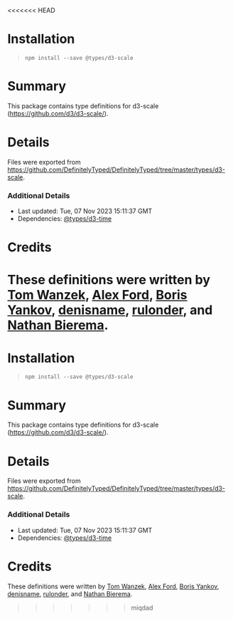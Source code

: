 <<<<<<< HEAD
# Installation
> `npm install --save @types/d3-scale`

# Summary
This package contains type definitions for d3-scale (https://github.com/d3/d3-scale/).

# Details
Files were exported from https://github.com/DefinitelyTyped/DefinitelyTyped/tree/master/types/d3-scale.

### Additional Details
 * Last updated: Tue, 07 Nov 2023 15:11:37 GMT
 * Dependencies: [@types/d3-time](https://npmjs.com/package/@types/d3-time)

# Credits
These definitions were written by [Tom Wanzek](https://github.com/tomwanzek), [Alex Ford](https://github.com/gustavderdrache), [Boris Yankov](https://github.com/borisyankov), [denisname](https://github.com/denisname), [rulonder](https://github.com/rulonder), and [Nathan Bierema](https://github.com/Methuselah96).
=======
# Installation
> `npm install --save @types/d3-scale`

# Summary
This package contains type definitions for d3-scale (https://github.com/d3/d3-scale/).

# Details
Files were exported from https://github.com/DefinitelyTyped/DefinitelyTyped/tree/master/types/d3-scale.

### Additional Details
 * Last updated: Tue, 07 Nov 2023 15:11:37 GMT
 * Dependencies: [@types/d3-time](https://npmjs.com/package/@types/d3-time)

# Credits
These definitions were written by [Tom Wanzek](https://github.com/tomwanzek), [Alex Ford](https://github.com/gustavderdrache), [Boris Yankov](https://github.com/borisyankov), [denisname](https://github.com/denisname), [rulonder](https://github.com/rulonder), and [Nathan Bierema](https://github.com/Methuselah96).
>>>>>>> miqdad
